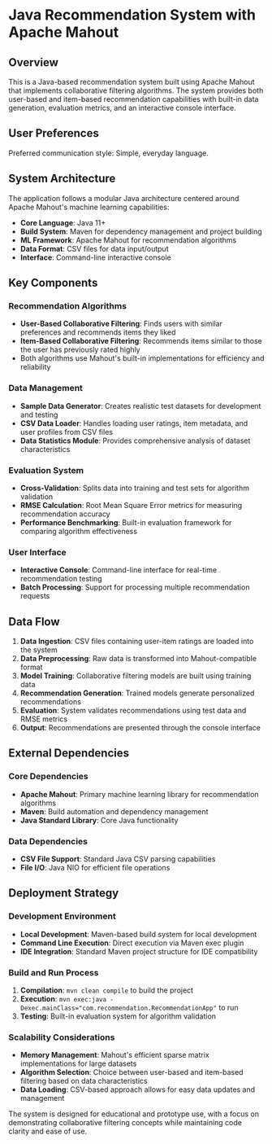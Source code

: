 # Java Recommendation System with Apache Mahout

## Overview

This is a Java-based recommendation system built using Apache Mahout that implements collaborative filtering algorithms. The system provides both user-based and item-based recommendation capabilities with built-in data generation, evaluation metrics, and an interactive console interface.

## User Preferences

Preferred communication style: Simple, everyday language.

## System Architecture

The application follows a modular Java architecture centered around Apache Mahout's machine learning capabilities:

- **Core Language**: Java 11+
- **Build System**: Maven for dependency management and project building
- **ML Framework**: Apache Mahout for recommendation algorithms
- **Data Format**: CSV files for data input/output
- **Interface**: Command-line interactive console

## Key Components

### Recommendation Algorithms
- **User-Based Collaborative Filtering**: Finds users with similar preferences and recommends items they liked
- **Item-Based Collaborative Filtering**: Recommends items similar to those the user has previously rated highly
- Both algorithms use Mahout's built-in implementations for efficiency and reliability

### Data Management
- **Sample Data Generator**: Creates realistic test datasets for development and testing
- **CSV Data Loader**: Handles loading user ratings, item metadata, and user profiles from CSV files
- **Data Statistics Module**: Provides comprehensive analysis of dataset characteristics

### Evaluation System
- **Cross-Validation**: Splits data into training and test sets for algorithm validation
- **RMSE Calculation**: Root Mean Square Error metrics for measuring recommendation accuracy
- **Performance Benchmarking**: Built-in evaluation framework for comparing algorithm effectiveness

### User Interface
- **Interactive Console**: Command-line interface for real-time recommendation testing
- **Batch Processing**: Support for processing multiple recommendation requests

## Data Flow

1. **Data Ingestion**: CSV files containing user-item ratings are loaded into the system
2. **Data Preprocessing**: Raw data is transformed into Mahout-compatible format
3. **Model Training**: Collaborative filtering models are built using training data
4. **Recommendation Generation**: Trained models generate personalized recommendations
5. **Evaluation**: System validates recommendations using test data and RMSE metrics
6. **Output**: Recommendations are presented through the console interface

## External Dependencies

### Core Dependencies
- **Apache Mahout**: Primary machine learning library for recommendation algorithms
- **Maven**: Build automation and dependency management
- **Java Standard Library**: Core Java functionality

### Data Dependencies
- **CSV File Support**: Standard Java CSV parsing capabilities
- **File I/O**: Java NIO for efficient file operations

## Deployment Strategy

### Development Environment
- **Local Development**: Maven-based build system for local development
- **Command Line Execution**: Direct execution via Maven exec plugin
- **IDE Integration**: Standard Maven project structure for IDE compatibility

### Build and Run Process
1. **Compilation**: `mvn clean compile` to build the project
2. **Execution**: `mvn exec:java -Dexec.mainClass="com.recommendation.RecommendationApp"` to run
3. **Testing**: Built-in evaluation system for algorithm validation

### Scalability Considerations
- **Memory Management**: Mahout's efficient sparse matrix implementations for large datasets
- **Algorithm Selection**: Choice between user-based and item-based filtering based on data characteristics
- **Data Loading**: CSV-based approach allows for easy data updates and management

The system is designed for educational and prototype use, with a focus on demonstrating collaborative filtering concepts while maintaining code clarity and ease of use.